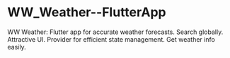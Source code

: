 # WW_Weather--FlutterApp
 WW Weather: Flutter app for accurate weather forecasts. Search globally. Attractive UI. Provider for efficient state management. Get weather info easily.
